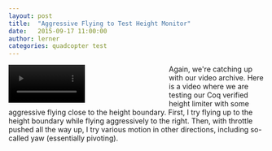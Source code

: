 ```yaml
---
layout: post
title:  "Aggressive Flying to Test Height Monitor"
date:   2015-09-17 11:00:00
author: lerner
categories: quadcopter test
---
```

<div style="float:left;margin:0 15px 5px 0;">
  <video width="50%" controls>
    <source src="{{ site.baseurl }}/videos/agressive-flying-height-limiter.mp4" type="video/mp4">
      Your browser does not support the video tag.
  </video>
</div>
Again, we're catching up with our video archive. Here is a video where
we are testing our Coq verified height limiter with some aggressive
flying close to the height boundary. First, I try flying up to the
height boundary while flying aggressively to the right. Then, with
throttle pushed all the way up, I try various motion in other
directions, including so-called yaw (essentially pivoting).

